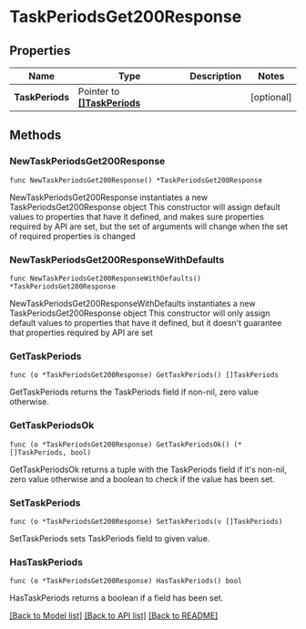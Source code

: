 # TaskPeriodsGet200Response

## Properties

Name | Type | Description | Notes
------------ | ------------- | ------------- | -------------
**TaskPeriods** | Pointer to [**[]TaskPeriods**](TaskPeriods.md) |  | [optional] 

## Methods

### NewTaskPeriodsGet200Response

`func NewTaskPeriodsGet200Response() *TaskPeriodsGet200Response`

NewTaskPeriodsGet200Response instantiates a new TaskPeriodsGet200Response object
This constructor will assign default values to properties that have it defined,
and makes sure properties required by API are set, but the set of arguments
will change when the set of required properties is changed

### NewTaskPeriodsGet200ResponseWithDefaults

`func NewTaskPeriodsGet200ResponseWithDefaults() *TaskPeriodsGet200Response`

NewTaskPeriodsGet200ResponseWithDefaults instantiates a new TaskPeriodsGet200Response object
This constructor will only assign default values to properties that have it defined,
but it doesn't guarantee that properties required by API are set

### GetTaskPeriods

`func (o *TaskPeriodsGet200Response) GetTaskPeriods() []TaskPeriods`

GetTaskPeriods returns the TaskPeriods field if non-nil, zero value otherwise.

### GetTaskPeriodsOk

`func (o *TaskPeriodsGet200Response) GetTaskPeriodsOk() (*[]TaskPeriods, bool)`

GetTaskPeriodsOk returns a tuple with the TaskPeriods field if it's non-nil, zero value otherwise
and a boolean to check if the value has been set.

### SetTaskPeriods

`func (o *TaskPeriodsGet200Response) SetTaskPeriods(v []TaskPeriods)`

SetTaskPeriods sets TaskPeriods field to given value.

### HasTaskPeriods

`func (o *TaskPeriodsGet200Response) HasTaskPeriods() bool`

HasTaskPeriods returns a boolean if a field has been set.


[[Back to Model list]](../README.md#documentation-for-models) [[Back to API list]](../README.md#documentation-for-api-endpoints) [[Back to README]](../README.md)


